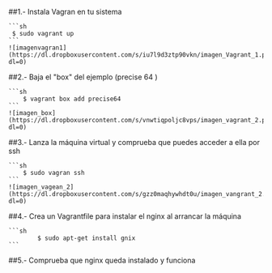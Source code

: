 ##1.- Instala Vagran en tu sistema


	```sh
	 $ sudo vagrant up 
	```
	![imagenvagran1](https://dl.dropboxusercontent.com/s/iu7l9d3ztp90vkn/imagen_Vagrant_1.png?dl=0)

##2.- Baja el "box" del ejemplo (precise 64 )
	

	```sh
		$ vagrant box add precise64
	```
	![imagen_box](https://dl.dropboxusercontent.com/s/vnwtiqpoljc8vps/imagen_vagrant_2.png?dl=0)
##3.- Lanza la máquina virtual y comprueba que puedes acceder a ella por ssh
	
	```sh
		$ sudo vagran ssh
	```
	![imagen_vagean_2](https://dl.dropboxusercontent.com/s/gzz0maqhywhdt0u/imagen_vangrant_2.png?dl=0)

##4.- Crea un Vagrantfile para instalar el nginx al arrancar la máquina
	
	```sh
	      	$ sudo apt-get install gnix	
	```


##5.- Comprueba que nginx queda instalado y funciona



